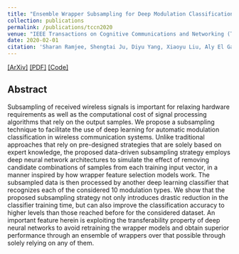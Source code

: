 ```yaml
---
title: "Ensemble Wrapper Subsampling for Deep Modulation Classification"
collection: publications
permalink: /publications/tccn2020
venue: "IEEE Transactions on Cognitive Communications and Networking (TCCN)"
date: 2020-02-01
citation: 'Sharan Ramjee, Shengtai Ju, Diyu Yang, Xiaoyu Liu, Aly El Gamal, Yonina C. Eldar. “Ensemble Wrapper Subsampling for Deep Modulation Classification”. Submitted to IEEE Transactions on Cognitive Communications and Networking (TCCN), May. 2020'
---
```

[[ArXiv]](https://arxiv.org/abs/2005.04586)
[[PDF]](https://sharanramjee.github.io/files/tccn2020.pdf)
[[Code]](https://github.com/dl4amc/dds)

## Abstract
Subsampling of received wireless signals is important for relaxing hardware requirements as well as the computational cost of signal processing algorithms that rely on the output samples. We propose a subsampling technique to facilitate the use of deep learning for automatic modulation classification in wireless communication systems. Unlike traditional approaches that rely on pre-designed strategies that are solely based on expert knowledge, the proposed data-driven subsampling strategy employs deep neural network architectures to simulate the effect of removing candidate combinations of samples from each training input vector, in a manner inspired by how wrapper feature selection models work. The subsampled data is then processed by another deep learning classifier that recognizes each of the considered 10 modulation types. We show that the proposed subsampling strategy not only introduces drastic reduction in the classifier training time, but can also improve the classification accuracy to higher levels than those reached before for the considered dataset. An important feature herein is exploiting the transferability property of deep neural networks to avoid retraining the wrapper models and obtain superior performance through an ensemble of wrappers over that possible through solely relying on any of them.
